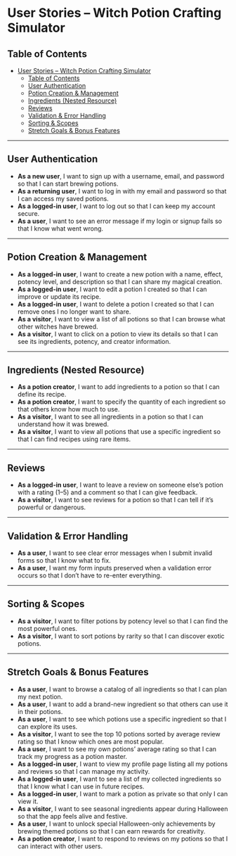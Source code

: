# User Stories – Witch Potion Crafting Simulator

## Table of Contents

- [User Stories – Witch Potion Crafting Simulator](#user-stories--witch-potion-crafting-simulator)
  - [Table of Contents](#table-of-contents)
  - [User Authentication](#user-authentication)
  - [Potion Creation \& Management](#potion-creation--management)
  - [Ingredients (Nested Resource)](#ingredients-nested-resource)
  - [Reviews](#reviews)
  - [Validation \& Error Handling](#validation--error-handling)
  - [Sorting \& Scopes](#sorting--scopes)
  - [Stretch Goals \& Bonus Features](#stretch-goals--bonus-features)

---

## User Authentication

- **As a new user**, I want to sign up with a username, email, and password so that I can start brewing potions.
- **As a returning user**, I want to log in with my email and password so that I can access my saved potions.
- **As a logged-in user**, I want to log out so that I can keep my account secure.
- **As a user**, I want to see an error message if my login or signup fails so that I know what went wrong.

---

## Potion Creation & Management

- **As a logged-in user**, I want to create a new potion with a name, effect, potency level, and description so that I can share my magical creation.
- **As a logged-in user**, I want to edit a potion I created so that I can improve or update its recipe.
- **As a logged-in user**, I want to delete a potion I created so that I can remove ones I no longer want to share.
- **As a visitor**, I want to view a list of all potions so that I can browse what other witches have brewed.
- **As a visitor**, I want to click on a potion to view its details so that I can see its ingredients, potency, and creator information.

---

## Ingredients (Nested Resource)

- **As a potion creator**, I want to add ingredients to a potion so that I can define its recipe.
- **As a potion creator**, I want to specify the quantity of each ingredient so that others know how much to use.
- **As a visitor**, I want to see all ingredients in a potion so that I can understand how it was brewed.
- **As a visitor**, I want to view all potions that use a specific ingredient so that I can find recipes using rare items.

---

## Reviews

- **As a logged-in user**, I want to leave a review on someone else’s potion with a rating (1–5) and a comment so that I can give feedback.
- **As a visitor**, I want to see reviews for a potion so that I can tell if it’s powerful or dangerous.

---

## Validation & Error Handling

- **As a user**, I want to see clear error messages when I submit invalid forms so that I know what to fix.
- **As a user**, I want my form inputs preserved when a validation error occurs so that I don’t have to re-enter everything.

---

## Sorting & Scopes

- **As a visitor**, I want to filter potions by potency level so that I can find the most powerful ones.
- **As a visitor**, I want to sort potions by rarity so that I can discover exotic potions.

---

## Stretch Goals & Bonus Features

- **As a user**, I want to browse a catalog of all ingredients so that I can plan my next potion.
- **As a user**, I want to add a brand-new ingredient so that others can use it in their potions.
- **As a user**, I want to see which potions use a specific ingredient so that I can explore its uses.
- **As a visitor**, I want to see the top 10 potions sorted by average review rating so that I know which ones are most popular.
- **As a user**, I want to see my own potions’ average rating so that I can track my progress as a potion master.
- **As a logged-in user**, I want to view my profile page listing all my potions and reviews so that I can manage my activity.
- **As a logged-in user**, I want to see a list of my collected ingredients so that I know what I can use in future recipes.
- **As a logged-in user**, I want to mark a potion as private so that only I can view it.
- **As a visitor**, I want to see seasonal ingredients appear during Halloween so that the app feels alive and festive.
- **As a user**, I want to unlock special Halloween-only achievements by brewing themed potions so that I can earn rewards for creativity.
- **As a potion creator**, I want to respond to reviews on my potions so that I can interact with other users.
